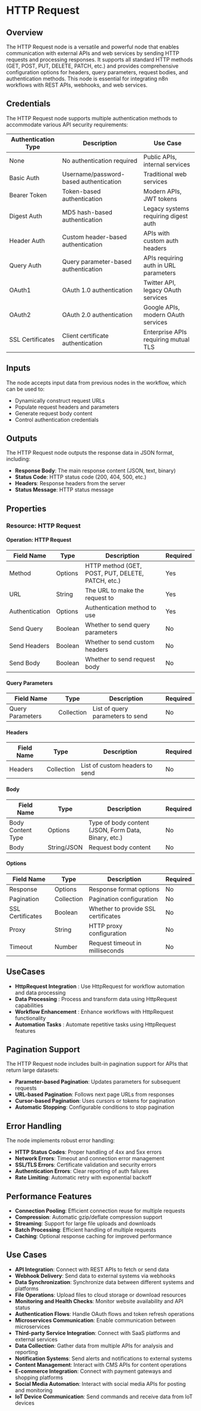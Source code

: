 # HTTP Request

## Overview

The HTTP Request node is a versatile and powerful node that enables communication with external APIs and web services by sending HTTP requests and processing responses. It supports all standard HTTP methods (GET, POST, PUT, DELETE, PATCH, etc.) and provides comprehensive configuration options for headers, query parameters, request bodies, and authentication methods. This node is essential for integrating n8n workflows with REST APIs, webhooks, and web services.

## Credentials

The HTTP Request node supports multiple authentication methods to accommodate various API security requirements:

| Authentication Type | Description | Use Case |
|---|---|---|
| None | No authentication required | Public APIs, internal services |
| Basic Auth | Username/password-based authentication | Traditional web services |
| Bearer Token | Token-based authentication | Modern APIs, JWT tokens |
| Digest Auth | MD5 hash-based authentication | Legacy systems requiring digest auth |
| Header Auth | Custom header-based authentication | APIs with custom auth headers |
| Query Auth | Query parameter-based authentication | APIs requiring auth in URL parameters |
| OAuth1 | OAuth 1.0 authentication | Twitter API, legacy OAuth services |
| OAuth2 | OAuth 2.0 authentication | Google APIs, modern OAuth services |
| SSL Certificates | Client certificate authentication | Enterprise APIs requiring mutual TLS |

## Inputs

The node accepts input data from previous nodes in the workflow, which can be used to:
- Dynamically construct request URLs
- Populate request headers and parameters
- Generate request body content
- Control authentication credentials

## Outputs

The HTTP Request node outputs the response data in JSON format, including:
- **Response Body**: The main response content (JSON, text, binary)
- **Status Code**: HTTP status code (200, 404, 500, etc.)
- **Headers**: Response headers from the server
- **Status Message**: HTTP status message

## Properties

### Resource: HTTP Request

#### Operation: HTTP Request

| Field Name | Type | Description | Required |
|---|---|---|---|
| Method | Options | HTTP method (GET, POST, PUT, DELETE, PATCH, etc.) | Yes |
| URL | String | The URL to make the request to | Yes |
| Authentication | Options | Authentication method to use | Yes |
| Send Query | Boolean | Whether to send query parameters | No |
| Send Headers | Boolean | Whether to send custom headers | No |
| Send Body | Boolean | Whether to send request body | No |

#### Query Parameters

| Field Name | Type | Description | Required |
|---|---|---|---|
| Query Parameters | Collection | List of query parameters to send | No |

#### Headers

| Field Name | Type | Description | Required |
|---|---|---|---|
| Headers | Collection | List of custom headers to send | No |

#### Body

| Field Name | Type | Description | Required |
|---|---|---|---|
| Body Content Type | Options | Type of body content (JSON, Form Data, Binary, etc.) | No |
| Body | String/JSON | Request body content | No |

#### Options

| Field Name | Type | Description | Required |
|---|---|---|---|
| Response | Options | Response format options | No |
| Pagination | Collection | Pagination configuration | No |
| SSL Certificates | Boolean | Whether to provide SSL certificates | No |
| Proxy | String | HTTP proxy configuration | No |
| Timeout | Number | Request timeout in milliseconds | No |
## UseCases

- **HttpRequest Integration** : Use HttpRequest for workflow automation and data processing
- **Data Processing** : Process and transform data using HttpRequest capabilities
- **Workflow Enhancement** : Enhance workflows with HttpRequest functionality
- **Automation Tasks** : Automate repetitive tasks using HttpRequest features

## Pagination Support

The HTTP Request node includes built-in pagination support for APIs that return large datasets:
- **Parameter-based Pagination**: Updates parameters for subsequent requests
- **URL-based Pagination**: Follows next page URLs from responses
- **Cursor-based Pagination**: Uses cursors or tokens for pagination
- **Automatic Stopping**: Configurable conditions to stop pagination

## Error Handling

The node implements robust error handling:
- **HTTP Status Codes**: Proper handling of 4xx and 5xx errors
- **Network Errors**: Timeout and connection error management
- **SSL/TLS Errors**: Certificate validation and security errors
- **Authentication Errors**: Clear reporting of auth failures
- **Rate Limiting**: Automatic retry with exponential backoff

## Performance Features

- **Connection Pooling**: Efficient connection reuse for multiple requests
- **Compression**: Automatic gzip/deflate compression support
- **Streaming**: Support for large file uploads and downloads
- **Batch Processing**: Efficient handling of multiple requests
- **Caching**: Optional response caching for improved performance

## Use Cases

- **API Integration**: Connect with REST APIs to fetch or send data
- **Webhook Delivery**: Send data to external systems via webhooks
- **Data Synchronization**: Synchronize data between different systems and platforms
- **File Operations**: Upload files to cloud storage or download resources
- **Monitoring and Health Checks**: Monitor website availability and API status
- **Authentication Flows**: Handle OAuth flows and token refresh operations
- **Microservices Communication**: Enable communication between microservices
- **Third-party Service Integration**: Connect with SaaS platforms and external services
- **Data Collection**: Gather data from multiple APIs for analysis and reporting
- **Notification Systems**: Send alerts and notifications to external systems
- **Content Management**: Interact with CMS APIs for content operations
- **E-commerce Integration**: Connect with payment gateways and shopping platforms
- **Social Media Automation**: Interact with social media APIs for posting and monitoring
- **IoT Device Communication**: Send commands and receive data from IoT devices 